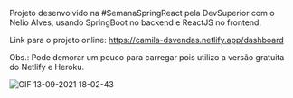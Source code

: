 Projeto desenvolvido na  #SemanaSpringReact pela DevSuperior com o Nelio Alves, usando SpringBoot no backend e ReactJS no frontend.

Link para o projeto online: https://camila-dsvendas.netlify.app/dashboard 

Obs.: Pode demorar um pouco para carregar pois utilizo a versão gratuita do Netlify e Heroku.

![GIF 13-09-2021 18-02-43](https://user-images.githubusercontent.com/31116694/133156276-22cd43a4-3c36-4408-8410-b9e901db4e2e.gif)
